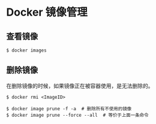 # Docker 镜像管理

## 查看镜像

``` shell
$ docker images
```

## 删除镜像

在删除镜像的时候，如果镜像正在被容器使用，是无法删除的。

``` shell
$ docker rmi <ImageID>

$ docker image prune -f -a  # 删除所有不使用的镜像
$ docker image prune --force --all  # 等价于上面一条命令
```

